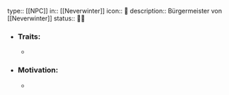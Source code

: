 type:: [[NPC]]
in:: [[Neverwinter]] 
icon:: 👤
description:: Bürgermeister von [[Neverwinter]] 
status:: 🤷‍♂️

- ### Traits:
	-
- ### Motivation:
	-
